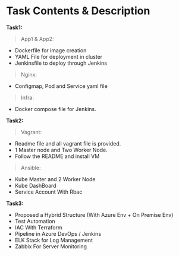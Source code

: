 # Task Contents & Description 
**Task1:**
>App1 & App2:
- Dockerfile for image creation
- YAML File for deployment in cluster
- Jenkinsfile to deploy through Jenkins
>Nginx:
- Configmap, Pod and Service yaml file
>Infra:
- Docker compose file for Jenkins.

**Task2:**
>Vagrant:
- Readme file and all vagrant file is provided.
- 1 Master node and Two Worker Node.
- Follow the README and install VM
>Ansible:
- Kube Master and 2 Worker Node
- Kube DashBoard
- Service Account With Rbac

**Task3:**
- Proposed a Hybrid Structure (With Azure Env + On Premise Env)
- Test Automation
- IAC With Terraform
- Pipeline in Azure DevOps / Jenkins
- ELK Stack for Log Management
- Zabbix For Server Monitoring